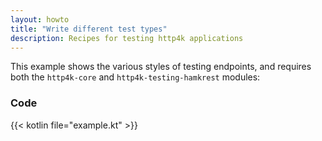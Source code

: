 ```yaml
---
layout: howto
title: "Write different test types"
description: Recipes for testing http4k applications
---
```

This example shows the various styles of testing endpoints, and requires both the `http4k-core` and `http4k-testing-hamkrest` modules:

### Code

{{< kotlin file="example.kt" >}}
